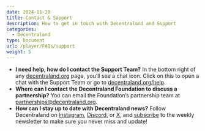```yaml
---
date: 2024-11-20
title: Contact & Support
description: How to get in touch with Decentraland and Support
categories:
  - Decentraland
type: Document
url: /player/FAQs/support
weight: 5
---
```


- **I need help, how do I contact the Support Team?**
  In the bottom right of any [decentraland.org](http://decentraland.org) page, you’ll see a chat icon. Click on this to open a chat with the Support Team or go to [decentraland.org/help](http://decentraland.org/help).
- **Where can I contact the Decentraland Foundation to discuss a partnership?**
  You can email the Foundation’s partnership team at partnerships@decentraland.org.
- **How can I stay up to date with Decentraland news?**
  Follow Decentraland on [Instagram](https://www.instagram.com/decentraland_foundation/), [Discord](https://dcl.gg/discord), or [X](https://twitter.com/decentraland), and [subscribe](https://decentraland.beehiiv.com/subscribe) to the weekly newsletter to make sure you never miss and update!
